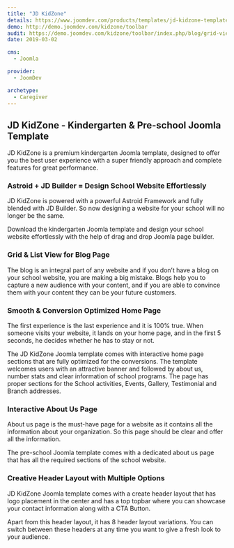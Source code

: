 ```yaml
---
title: "JD KidZone"
details: https://www.joomdev.com/products/templates/jd-kidzone-template
demo: http://demo.joomdev.com/kidzone/toolbar
audit: https://demo.joomdev.com/kidzone/toolbar/index.php/blog/grid-view
date: 2019-03-02

cms: 
  - Joomla

provider:
  - JoomDev

archetype:
  - Caregiver
---
```


## JD KidZone - Kindergarten & Pre-school Joomla Template

JD KidZone is a premium kindergarten Joomla template, designed to offer you the best user experience with a super friendly approach and complete features for great performance.

### Astroid + JD Builder = Design School Website Effortlessly

JD KidZone is powered with a powerful Astroid Framework and fully blended with JD Builder. So now designing a website for your school will no longer be the same.

Download the kindergarten Joomla template and design your school website effortlessly with the help of drag and drop Joomla page builder.

### Grid & List View for Blog Page

The blog is an integral part of any website and if you don’t have a blog on your school website, you are making a big mistake. Blogs help you to capture a new audience with your content, and if you are able to convince them with your content they can be your future customers.

### Smooth & Conversion Optimized Home Page

The first experience is the last experience and it is 100% true. When someone visits your website, it lands on your home page, and in the first 5 seconds, he decides whether he has to stay or not.

The JD KidZone Joomla template comes with interactive home page sections that are fully optimized for the conversions. The template welcomes users with an attractive banner and followed by about us, number stats and clear information of school programs. The page has proper sections for the School activities, Events, Gallery, Testimonial and Branch addresses.

### Interactive About Us Page

About us page is the must-have page for a website as it contains all the information about your organization. So this page should be clear and offer all the information.

The pre-school Joomla template comes with a dedicated about us page that has all the required sections of the school website.

### Creative Header Layout with Multiple Options

JD KidZone Joomla template comes with a create header layout that has logo placement in the center and has a top topbar where you can showcase your contact information along with a CTA Button.

Apart from this header layout, it has 8 header layout variations. You can switch between these headers at any time you want to give a fresh look to your audience.
